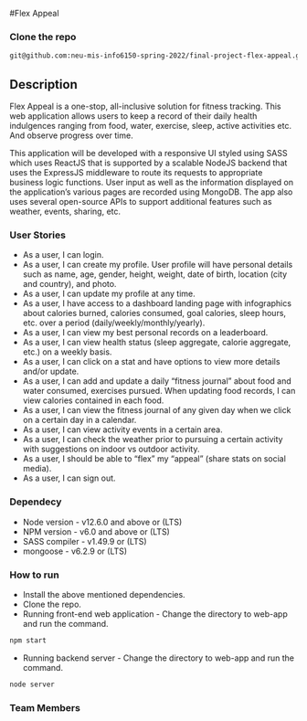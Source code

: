 #Flex Appeal

### Clone the repo
```bash
git@github.com:neu-mis-info6150-spring-2022/final-project-flex-appeal.git
```

## Description
Flex Appeal is a one-stop, all-inclusive solution for fitness tracking. This web application allows users to keep a record of their daily health indulgences ranging from food, water, exercise, sleep, active activities etc. And observe progress over time. 

This application will be developed with a responsive UI styled using SASS which uses ReactJS that is supported by a scalable NodeJS backend that uses the ExpressJS middleware to route its requests to appropriate business logic functions. User input as well as the information displayed on the application’s various pages are recorded using MongoDB. The app also uses several open-source APIs to support additional features such as weather, events, sharing, etc.

### User Stories
- As a user, I can login. 
- As a user, I can create my profile. User profile will have personal details such as name, age, gender, height, weight, date of birth, location (city and country), and photo. 
- As a user, I can update my profile at any time. 
- As a user, I have access to a dashboard landing page with infographics about calories burned, calories consumed, goal calories, sleep hours, etc. over a period (daily/weekly/monthly/yearly). 
- As a user, I can view my best personal records on a leaderboard. 
- As a user, I can view health status (sleep aggregate, calorie aggregate, etc.) on a weekly basis. 
- As a user, I can click on a stat and have options to view more details and/or update. 
- As a user, I can add and update a daily “fitness journal” about food and water consumed, exercises pursued. When updating food records, I can view calories contained in each food. 
- As a user, I can view the fitness journal of any given day when we click on a certain day in a calendar. 
- As a user, I can view activity events in a certain area.  
- As a user, I can check the weather prior to pursuing a certain activity with suggestions on indoor vs outdoor activity. 
- As a user, I should be able to “flex” my “appeal” (share stats on social media). 
- As a user, I can sign out. 

### Dependecy

- Node version - v12.6.0 and above or (LTS)
- NPM version - v6.0 and above or (LTS)
- SASS compiler - v1.49.9 or (LTS)
- mongoose - v6.2.9 or (LTS)

### How to run

- Install the above mentioned dependencies.
- Clone the repo.
- Running front-end web application - Change the directory to web-app and run the command. 
```bash 
npm start
```
- Running backend server -  Change the directory to web-app and run the command.
```bash 
node server
```

### Team Members

